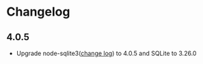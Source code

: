 # Changelog


## 4.0.5
- Upgrade node-sqlite3([change log](https://github.com/mapbox/node-sqlite3/blob/master/CHANGELOG.md)) to 4.0.5 and SQLite to 3.26.0

